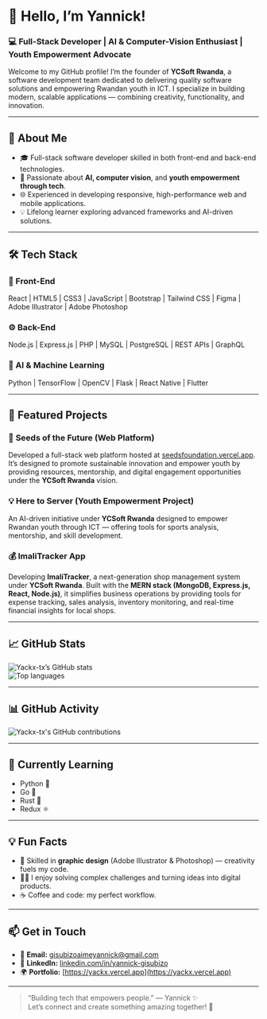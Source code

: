 # 👋 Hello, I’m Yannick!

### 💻 Full-Stack Developer | AI & Computer-Vision Enthusiast | Youth Empowerment Advocate

Welcome to my GitHub profile! I’m the founder of **YCSoft Rwanda**, a software development team dedicated to delivering quality software solutions and empowering Rwandan youth in ICT. I specialize in building modern, scalable applications — combining creativity, functionality, and innovation.

---

## 🚀 About Me

- 🎓 Full-stack software developer skilled in both front-end and back-end technologies.  
- 🧠 Passionate about **AI, computer vision**, and **youth empowerment through tech**.  
- 🌐 Experienced in developing responsive, high-performance web and mobile applications.  
- 💡 Lifelong learner exploring advanced frameworks and AI-driven solutions.

---

## 🛠️ Tech Stack

### 🎨 Front-End
React | HTML5 | CSS3 | JavaScript | Bootstrap | Tailwind CSS | Figma | Adobe Illustrator | Adobe Photoshop

### ⚙️ Back-End
Node.js | Express.js | PHP | MySQL | PostgreSQL | REST APIs | GraphQL

### 🤖 AI & Machine Learning
Python | TensorFlow | OpenCV | Flask | React Native | Flutter

---

## 📂 Featured Projects

### 🌱 **Seeds of the Future (Web Platform)**
Developed a full-stack web platform hosted at [seedsfoundation.vercel.app](https://seedsfoundation.vercel.app/). It’s designed to promote sustainable innovation and empower youth by providing resources, mentorship, and digital engagement opportunities under the **YCSoft Rwanda** vision.

### 💡 **Here to Server (Youth Empowerment Project)**
An AI-driven initiative under **YCSoft Rwanda** designed to empower Rwandan youth through ICT — offering tools for sports analysis, mentorship, and skill development.

### 💰 **ImaliTracker App**
Developing **ImaliTracker**, a next-generation shop management system under **YCSoft Rwanda**. Built with the **MERN stack (MongoDB, Express.js, React, Node.js)**, it simplifies business operations by providing tools for expense tracking, sales analysis, inventory monitoring, and real-time financial insights for local shops.

---

## 📈 GitHub Stats

![Yackx-tx’s GitHub stats](https://github-readme-stats.vercel.app/api?username=Yackx-tx&show_icons=true&theme=tokyonight&hide_border=true)  
![Top languages](https://github-readme-stats.vercel.app/api/top-langs/?username=Yackx-tx&layout=compact&theme=tokyonight&hide_border=true)

---

## 📊 GitHub Activity

![Yackx-tx's GitHub contributions](https://ghchart.rshah.org/Yackx-tx)

---

## 🌱 Currently Learning

- Python 🐍  
- Go 🚀  
- Rust 🦀  
- Redux ⚛️

---

## 💡 Fun Facts

- 🎨 Skilled in **graphic design** (Adobe Illustrator & Photoshop) — creativity fuels my code.  
- 🧗‍♂️ I enjoy solving complex challenges and turning ideas into digital products.  
- ☕ Coffee and code: my perfect workflow.

---

## 📫 Get in Touch

- 📧 **Email:** [gisubizoaimeyannick@gmail.com](mailto:gisubizoaimeyannick@gmail.com)  
- 💼 **LinkedIn:** [linkedin.com/in/yannick-gisubizo](https://linkedin.com/in/yannick-gisubizo)  
- 🌍 **Portfolio:** [https://yackx.vercel.app](https://yackx.vercel.app)

---

> “Building tech that empowers people.” — Yannick ✨  
> Let’s connect and create something amazing together! 🚀
